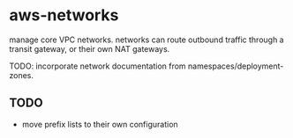 # aws-networks

manage core VPC networks. networks can route outbound traffic through a transit gateway, or their own NAT gateways. 

TODO: incorporate network documentation from namespaces/deployment-zones.


## TODO

* move prefix lists to their own configuration

